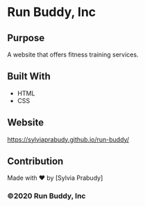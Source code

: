 # Run Buddy, Inc

## Purpose
A website that offers fitness training services.

## Built With
* HTML
* CSS

## Website
https://sylviaprabudy.github.io/run-buddy/

## Contribution
Made with ❤️ by [Sylvia Prabudy]

### ©️2020 Run Buddy, Inc 
